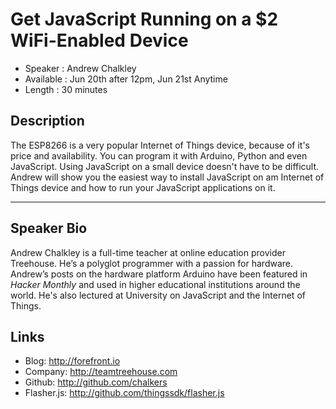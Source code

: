 Get JavaScript Running on a $2 WiFi-Enabled Device 
========================

* Speaker   : Andrew Chalkley 
* Available : Jun 20th after 12pm, Jun 21st Anytime
* Length    : 30 minutes

Description
-----------

The ESP8266 is a very popular Internet of Things device, because of it's price and availability. You can program it with Arduino, Python and even JavaScript. Using JavaScript on a small device doesn't have to be difficult. Andrew will show you the easiest way to install JavaScript on am Internet of Things device and how to run your JavaScript applications on it.

---------------

Speaker Bio
-----------

Andrew Chalkley is a full-time teacher at online education provider Treehouse. He’s a polyglot programmer with a passion for hardware. Andrew’s posts on the hardware platform Arduino have been featured in _Hacker Monthly_ and used in higher educational institutions around the world. He's also lectured at University on JavaScript and the Internet of Things. 


Links
-----

* Blog: http://forefront.io
* Company: http://teamtreehouse.com
* Github: http://github.com/chalkers
* Flasher.js: http://github.com/thingssdk/flasher.js
